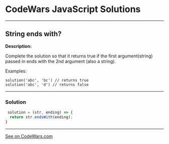 # CodeWars JavaScript Solutions

---

## String ends with?


**Description:**

Complete the solution so that it returns true if the first argument(string) passed in ends with the 2nd argument (also a string).

Examples:

```
solution('abc', 'bc') // returns true
solution('abc', 'd') // returns false
```

---


### Solution


```JavaScript
 solution = (str, ending) => {
  return str.endsWith(ending);
}

```


---


[See on CodeWars.com](https://www.codewars.com/kata/51f2d1cafc9c0f745c00037d/train/javascript)
